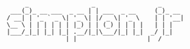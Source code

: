 <pre>
     _                 _                 _
 ___(_)_ __ ___  _ __ | | ___  _ __     (_)_ __
/ __| | '_ ` _ \| '_ \| |/ _ \| '_ \    | | '__|
\__ \ | | | | | | |_) | | (_) | | | |   | | |
|___/_|_| |_| |_| .__/|_|\___/|_| |_|  _/ |_|
                |_|                   |__/
</pre>